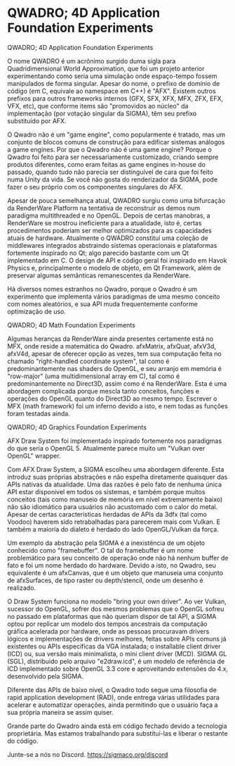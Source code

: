 # QWADRO; 4D Application Foundation Experiments
QWADRO; 4D Application Foundation Experiments

O nome QWADRO é um acrônimo surgido duma sigla para Quadridimensional World Approximation, que foi um projeto anterior experimentando como seria uma simulação onde espaço-tempo fossem manipulados de forma singular.
Apesar do nome, o prefixo de domínio de código (em C, equivale ao namespace em C++) é "AFX". Existem outros prefixos para outros frameworks internos (GFX, SFX, XFX, MFX, ZFX, EFX, VFX, etc), que conforme items são "promovidos ao núcleo" da implementação (por votação singular da SIGMA), têm seu prefixo substituído por AFX.

O Qwadro não é um "game engine", como popularmente é tratado, mas um conjunto de blocos comuns de construção para edificar sistemas análogos a game engines.
Por que o Qwadro não é uma game engine? Porque o Qwadro foi feito para ser necessariamente customizado, criando sempre produtos diferentes, como eram feitas as game engines in-house do passado, quando tudo não parecia ser distinguível de cara que foi feito numa Unity da vida. Se você não gosta do renderizador da SIGMA, pode fazer o seu próprio com os componentes singulares do AFX.

Apesar de pouca semelhança atual, QWADRO surgiu como uma bifurcação da RenderWare Platform na tentativa de reconstruir as demos num paradigma multithreaded e no OpenGL.
Depois de certas manobras, a RenderWare se mostrou ineficiente para a atualidade, isto é, certas procedimentos poderiam ser melhor optimizados para as capacidades atuais de hardware.
Atualmente o QWADRO constitui uma coleção de middlewares integrados abstraindo sistemas operacionais e plataformas fortemente inspirado no Qt; algo parecido bastante com um Qt implementado em C.
O design de API e código geral foi inspirado em Havok Physics e, principalmente o modelo de objeto, em Qt Framework, além de preservar algumas semânticas remanescentes da RenderWare.

Há diversos nomes estranhos no Qwadro, porque o Qwadro é um experimento que implementa vários paradigmas de uma mesmo conceito com nomes aleatórios, e sua API muda frequentemente conforme optimização de uso.

QWADRO; 4D Math Foundation Experiments

Algumas heranças da RenderWare ainda presentes certamente está no MFX, onde reside a matemática do Qwadro.
afxMatrix, afxQuat, afxV3d, afxV4d, apesar de oferecer opção as vezes, tem sua computação feita no chamado "right-handled coordinate system", tal como é predominantemente nas shaders do OpenGL, e seu arranjo em memória é "row-major" (uma multidimensional array em C), tal como é predominantemente no Direct3D, assim como é na RenderWare.
Esta é uma abordagem complicada porque mescla tanto conceitos, funções e operações do OpenGL quanto do Direct3D ao mesmo tempo. Escrever o MFX (math framework) foi um inferno devido a isto, e nem todas as funções foram testadas ainda.

QWADRO; 4D Graphics Foundation Experiments

AFX Draw System foi implementado inspirado fortemente nos paradigmas do que seria o OpenGL 5. Atualmente parece muito um "Vulkan over OpenGL" wrapper.

Com AFX Draw System, a SIGMA escolheu uma abordagem diferente. Esta introduz suas próprias abstrações e não espelha diretamente quaisquer das APIs nativas da atualidade. Uma das razões é pelo fato de nenhuma única API estar disponível em todos os sistemas, e também porque muitos conceitos (tais como manuseio de memória em nível extremamente baixo) não são idiomático para usuários não acustomado com o calor do metal.
Apesar de certas características herdadas de APIs da 3dfx (tal como Voodoo) haverem sido retrabalhadas para parecerem mais com Vulkan. E também a maioria do dialeto é herdado do lado OpenGL/Vulkan da força.

Um exemplo da abstração pela SIGMA é a inexistência de um objeto conhecido como "framebuffer". O tal do framebuffer é um nome problemático para seu conceito de operação onde não há nenhum buffer de fato e foi um nome herdado do hardware. Devido a isto, no Qwadro, seu equivalente é um afxCanvas, que é um objeto que manuseia uma conjunto de afxSurfaces, de tipo raster ou depth/stencil, onde um desenho é realizado.

O Draw System funciona no modelo "bring your own driver". Ao ver Vulkan, sucessor do OpenGL, sofrer dos mesmos problemas que o OpenGL sofreu no passado em plataformas que não queriam dispor de tal API, a SIGMA optou por replicar um modelo dos tempos ancestrais da computação gráfica acelerada por hardware, onde as pessoas procuravam drivers lógicos e implementações de drivers melhores, feitas sobre APIs comuns já existentes ou APIs específicas da VGA instalada; o installable client driver (ICD) ou, sua versão mais minimalista, o mini client driver (MCD).
SIGMA GL (SGL), distribuído pelo arquivo "e2draw.icd", é um modelo de referência de ICD implementado sobre OpenGL 3.3 core e aproveitando extensões do 4.x, desenvolvido pela SIGMA.

Diferente das APIs de baixo nível, o Qwadro todo segue uma filosofia de rapid application development (RAD), onde entrega várias utilidades para acelerar e automatizar operações, ainda permitindo que o usuário faça a sua própria maneira se assim quiser.

Grande parte do Qwadro ainda está em código fechado devido a tecnologia proprietária. Mas estamos trabalhando para substituí-las e liberar o restante do código.

Junte-se a nós no Discord. https://sigmaco.org/discord
